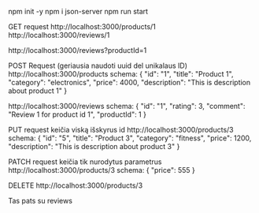 npm init -y
npm i json-server
npm run start

GET request
http://localhost:3000/products/1
http://localhost:3000/reviews/1


http://localhost:3000/reviews?productId=1

POST Request (geriausia naudoti uuid del unikalaus ID)
http://localhost:3000/products
    schema: {
            "id": "1",
            "title": "Product 1",
            "category": "electronics",
            "price": 4000,
            "description": "This is description about product 1"
            }

http://localhost:3000/reviews
    schema: {
            "id": "1",
            "rating": 3,
            "comment": "Review 1 for product id 1",
            "productId": 1
            }


PUT request keičia viską išskyrus id
http://localhost:3000/products/3
schema: {
            "id": "5",
            "title": "Product 3",
            "category": "fitness",
            "price": 1200,
            "description": "This is description about product 3"
            }


PATCH request keičia tik nurodytus parametrus
http://localhost:3000/products/3
schema: {
            "price": 555
            }


DELETE
http://localhost:3000/products/3

Tas pats su reviews